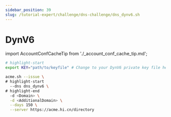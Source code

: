 ```yaml
---
sidebar_position: 39
slug: /tutorial-expert/challenge/dns-challenge/dns_dynv6.sh
---
```


# DynV6

import AccountConfCacheTip from './_account_conf_cache_tip.md';

<AccountConfCacheTip />

```bash
# highlight-start
export KEY="path/to/keyfile" # Change to your DynV6 private key file here

acme.sh --issue \
# highlight-start
  --dns dns_dynv6 \
# highlight-end
  -d <Domain> \
  -d <AdditionalDomain> \
  --days 150 \
  --server https://acme.hi.cn/directory
```
